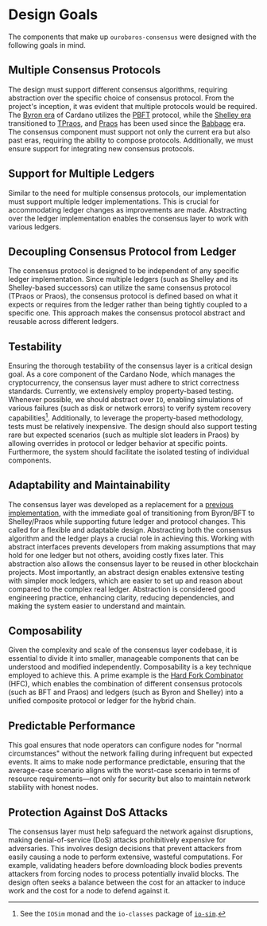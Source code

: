 # Design Goals

The components that make up `ouroboros-consensus` were designed with the following goals in mind.

## Multiple Consensus Protocols

The design must support different consensus algorithms, requiring abstraction over the specific choice of consensus protocol.
From the project's inception, it was evident that multiple protocols would be required.
The [Byron era](../references/glossary.md#byron-era) of Cardano utilizes the [PBFT](../references/glossary.md#permissive-bft-pbft) protocol, while the [Shelley era](../references/glossary.md#shelley-based-eras) transitioned to [TPraos](../references/glossary.md#tpraos), and [Praos](../references/glossary.md#ouroboros-praos) has been used since the [Babbage](../references/glossary.md#babbage-era) era.
The consensus component must support not only the current era but also past eras, requiring the ability to compose protocols.
Additionally, we must ensure support for integrating new consensus protocols.

## Support for Multiple Ledgers

Similar to the need for multiple consensus protocols, our implementation must support multiple ledger implementations.
This is crucial for accommodating ledger changes as improvements are made.
Abstracting over the ledger implementation enables the consensus layer to work with various ledgers.

## Decoupling Consensus Protocol from Ledger

The consensus protocol is designed to be independent of any specific ledger implementation.
Since multiple ledgers (such as Shelley and its Shelley-based successors) can utilize the same consensus protocol (TPraos or Praos), the consensus protocol is defined based on what it expects or requires from the ledger rather than being tightly coupled to a specific one.
This approach makes the consensus protocol abstract and reusable across different ledgers.

## Testability

Ensuring the thorough testability of the consensus layer is a critical design goal.
As a core component of the Cardano Node, which manages the cryptocurrency, the consensus layer must adhere to strict correctness standards.
Currently, we extensively employ property-based testing.
Whenever possible, we should abstract over `IO`, enabling simulations of various failures (such as disk or network errors) to verify system recovery capabilities[^1].
Additionally, to leverage the property-based methodology, tests must be relatively inexpensive.
The design should also support testing rare but expected scenarios (such as multiple slot leaders in Praos) by allowing overrides in protocol or ledger behavior at specific points.
Furthermore, the system should facilitate the isolated testing of individual components.

## Adaptability and Maintainability

The consensus layer was developed as a replacement for a [previous implementation](https://github.com/input-output-hk/cardano-sl), with the immediate goal of transitioning from Byron/BFT to Shelley/Praos while supporting future ledger and protocol changes.
This called for a flexible and adaptable design.
Abstracting both the consensus algorithm and the ledger plays a crucial role in achieving this.
Working with abstract interfaces prevents developers from making assumptions that may hold for one ledger but not others, avoiding costly fixes later.
This abstraction also allows the consensus layer to be reused in other blockchain projects.
Most importantly, an abstract design enables extensive testing with simpler mock ledgers, which are easier to set up and reason about compared to the complex real ledger.
Abstraction is considered good engineering practice, enhancing clarity, reducing dependencies, and making the system easier to understand and maintain.

## Composability

Given the complexity and scale of the consensus layer codebase, it is essential to divide it into smaller, manageable components that can be understood and modified independently.
Composability is a key technique employed to achieve this.
A prime example is the [Hard Fork Combinator](../references/glossary.md#hard-fork-combinator) (HFC), which enables the combination of different consensus protocols (such as BFT and Praos) and ledgers (such as Byron and Shelley) into a unified composite protocol or ledger for the hybrid chain.

## Predictable Performance

This goal ensures that node operators can configure nodes for "normal circumstances" without the network failing during infrequent but expected events.
It aims to make node performance predictable, ensuring that the average-case scenario aligns with the worst-case scenario in terms of resource requirements—not only for security but also to maintain network stability with honest nodes.

## Protection Against DoS Attacks

The consensus layer must help safeguard the network against disruptions, making denial-of-service (DoS) attacks prohibitively expensive for adversaries.
This involves design decisions that prevent attackers from easily causing a node to perform extensive, wasteful computations.
For example, validating headers before downloading block bodies prevents attackers from forcing nodes to process potentially invalid blocks.
The design often seeks a balance between the cost for an attacker to induce work and the cost for a node to defend against it.

[^1]: See the `IOSim` monad and the `io-classes` package of [`io-sim`](https://input-output-hk.github.io/io-sim/).
